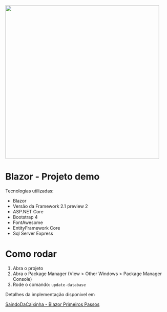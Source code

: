 <img src="https://www.saindodacaixinha.com.br/content/images/2018/05/wasm3.png" width="480" />


# Blazor - Projeto demo

Tecnologias utilizadas:

* Blazor 
* Versão da Framework 2.1 preview 2
* ASP.NET Core
* Bootstrap 4
* FontAwesome
* EntityFramework Core
* Sql Server Express

# Como rodar

1. Abra o projeto
2. Abra o Package Manager (View > Other Windows > Package Manager Console)
3. Rode o comando: `update-database`

Detalhes da implementação disponivel em

[SaindoDaCaixinha - Blazor Primeiros Passos](https://www.saindodacaixinha.com.br/blazor-primeros-passos)

